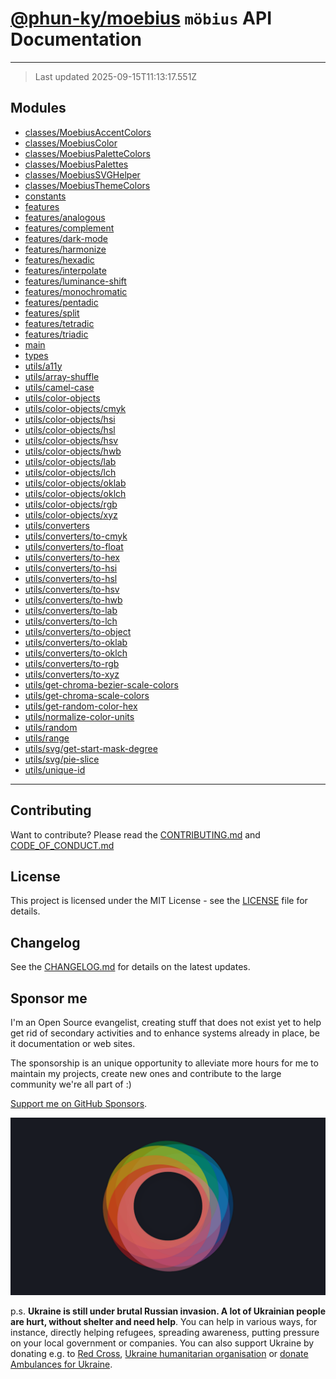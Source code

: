 # [**@phun-ky/moebius**](https://github.com/phun-ky/moebius) `möbius` API Documentation

---

> Last updated 2025-09-15T11:13:17.551Z

##

## Modules

- [classes/MoebiusAccentColors](classes/MoebiusAccentColors.md)
- [classes/MoebiusColor](classes/MoebiusColor.md)
- [classes/MoebiusPaletteColors](classes/MoebiusPaletteColors.md)
- [classes/MoebiusPalettes](classes/MoebiusPalettes.md)
- [classes/MoebiusSVGHelper](classes/MoebiusSVGHelper.md)
- [classes/MoebiusThemeColors](classes/MoebiusThemeColors.md)
- [constants](constants.md)
- [features](features.md)
- [features/analogous](features/analogous.md)
- [features/complement](features/complement.md)
- [features/dark-mode](features/dark-mode.md)
- [features/harmonize](features/harmonize.md)
- [features/hexadic](features/hexadic.md)
- [features/interpolate](features/interpolate.md)
- [features/luminance-shift](features/luminance-shift.md)
- [features/monochromatic](features/monochromatic.md)
- [features/pentadic](features/pentadic.md)
- [features/split](features/split.md)
- [features/tetradic](features/tetradic.md)
- [features/triadic](features/triadic.md)
- [main](main.md)
- [types](types.md)
- [utils/a11y](utils/a11y.md)
- [utils/array-shuffle](utils/array-shuffle.md)
- [utils/camel-case](utils/camel-case.md)
- [utils/color-objects](utils/color-objects.md)
- [utils/color-objects/cmyk](utils/color-objects/cmyk.md)
- [utils/color-objects/hsi](utils/color-objects/hsi.md)
- [utils/color-objects/hsl](utils/color-objects/hsl.md)
- [utils/color-objects/hsv](utils/color-objects/hsv.md)
- [utils/color-objects/hwb](utils/color-objects/hwb.md)
- [utils/color-objects/lab](utils/color-objects/lab.md)
- [utils/color-objects/lch](utils/color-objects/lch.md)
- [utils/color-objects/oklab](utils/color-objects/oklab.md)
- [utils/color-objects/oklch](utils/color-objects/oklch.md)
- [utils/color-objects/rgb](utils/color-objects/rgb.md)
- [utils/color-objects/xyz](utils/color-objects/xyz.md)
- [utils/converters](utils/converters.md)
- [utils/converters/to-cmyk](utils/converters/to-cmyk.md)
- [utils/converters/to-float](utils/converters/to-float.md)
- [utils/converters/to-hex](utils/converters/to-hex.md)
- [utils/converters/to-hsi](utils/converters/to-hsi.md)
- [utils/converters/to-hsl](utils/converters/to-hsl.md)
- [utils/converters/to-hsv](utils/converters/to-hsv.md)
- [utils/converters/to-hwb](utils/converters/to-hwb.md)
- [utils/converters/to-lab](utils/converters/to-lab.md)
- [utils/converters/to-lch](utils/converters/to-lch.md)
- [utils/converters/to-object](utils/converters/to-object.md)
- [utils/converters/to-oklab](utils/converters/to-oklab.md)
- [utils/converters/to-oklch](utils/converters/to-oklch.md)
- [utils/converters/to-rgb](utils/converters/to-rgb.md)
- [utils/converters/to-xyz](utils/converters/to-xyz.md)
- [utils/get-chroma-bezier-scale-colors](utils/get-chroma-bezier-scale-colors.md)
- [utils/get-chroma-scale-colors](utils/get-chroma-scale-colors.md)
- [utils/get-random-color-hex](utils/get-random-color-hex.md)
- [utils/normalize-color-units](utils/normalize-color-units.md)
- [utils/random](utils/random.md)
- [utils/range](utils/range.md)
- [utils/svg/get-start-mask-degree](utils/svg/get-start-mask-degree.md)
- [utils/svg/pie-slice](utils/svg/pie-slice.md)
- [utils/unique-id](utils/unique-id.md)

---

## Contributing

Want to contribute? Please read the [CONTRIBUTING.md](https://github.com/phun-ky/moebius/blob/main/CONTRIBUTING.md) and [CODE_OF_CONDUCT.md](https://github.com/phun-ky/moebius/blob/main/CODE_OF_CONDUCT.md)

## License

This project is licensed under the MIT License - see the [LICENSE](https://github.com/phun-ky/moebius/blob/main/LICENSE) file for details.

## Changelog

See the [CHANGELOG.md](https://github.com/phun-ky/moebius/blob/main/CHANGELOG.md) for details on the latest updates.

## Sponsor me

I'm an Open Source evangelist, creating stuff that does not exist yet to help get rid of secondary activities and to enhance systems already in place, be it documentation or web sites.

The sponsorship is an unique opportunity to alleviate more hours for me to maintain my projects, create new ones and contribute to the large community we're all part of :)

[Support me on GitHub Sponsors](https://github.com/sponsors/phun-ky).

![logo](https://github.com/phun-ky/moebius/blob/main/public/images/logo/logo-ring.png?raw=true)

p.s. **Ukraine is still under brutal Russian invasion. A lot of Ukrainian people are hurt, without shelter and need help**. You can help in various ways, for instance, directly helping refugees, spreading awareness, putting pressure on your local government or companies. You can also support Ukraine by donating e.g. to [Red Cross](https://www.icrc.org/en/donate/ukraine), [Ukraine humanitarian organisation](https://savelife.in.ua/en/donate-en/#donate-army-card-weekly) or [donate Ambulances for Ukraine](https://www.gofundme.com/f/help-to-save-the-lives-of-civilians-in-a-war-zone).
